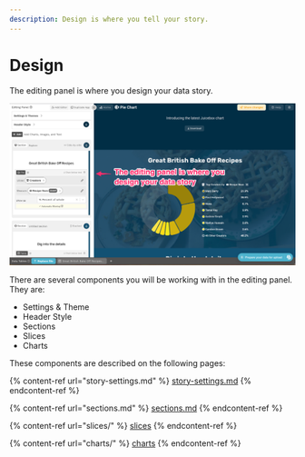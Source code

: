 ```yaml
---
description: Design is where you tell your story.
---
```


# Design

The editing panel is where you design your data story.&#x20;

![The editing panel is on the left in the draft app view](<../../.gitbook/assets/image (427).png>)

There are several components you will be working with in the editing panel. They are:

* Settings & Theme
* Header Style
* Sections
* Slices
* Charts

These components are described on the following pages:

{% content-ref url="story-settings.md" %}
[story-settings.md](story-settings.md)
{% endcontent-ref %}

{% content-ref url="sections.md" %}
[sections.md](sections.md)
{% endcontent-ref %}

{% content-ref url="slices/" %}
[slices](slices/)
{% endcontent-ref %}

{% content-ref url="charts/" %}
[charts](charts/)
{% endcontent-ref %}
